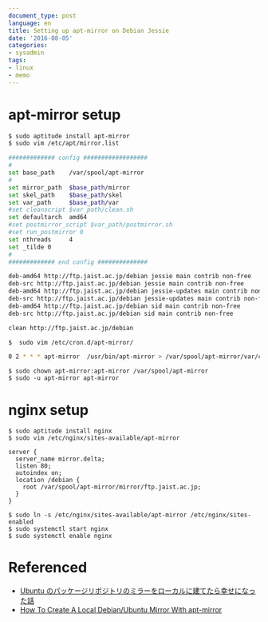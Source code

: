 ```yaml
---
document_type: post
language: en
title: Setting up apt-mirror on Debian Jessie
date: '2016-08-05'
categories:
- sysadmin
tags:
- linux
- memo
---
```


# apt-mirror setup

``` bash
$ sudo aptitude install apt-mirror
$ sudo vim /etc/apt/mirror.list
```

``` bash
############# config ##################
#
set base_path    /var/spool/apt-mirror
#
set mirror_path  $base_path/mirror
set skel_path    $base_path/skel
set var_path     $base_path/var
#set cleanscript $var_path/clean.sh
set defaultarch  amd64
#set postmirror_script $var_path/postmirror.sh
#set run_postmirror 0
set nthreads     4
set _tilde 0
#
############# end config ##############

deb-amd64 http://ftp.jaist.ac.jp/debian jessie main contrib non-free
deb-src http://ftp.jaist.ac.jp/debian jessie main contrib non-free
deb-amd64 http://ftp.jaist.ac.jp/debian jessie-updates main contrib non-free
deb-src http://ftp.jaist.ac.jp/debian jessie-updates main contrib non-free
deb-amd64 http://ftp.jaist.ac.jp/debian sid main contrib non-free
deb-src http://ftp.jaist.ac.jp/debian sid main contrib non-free

clean http://ftp.jaist.ac.jp/debian
```

``` bash
$  sudo vim /etc/cron.d/apt-mirror/
```

``` bash
0 2 * * * apt-mirror  /usr/bin/apt-mirror > /var/spool/apt-mirror/var/cron.log
```

```
$ sudo chown apt-mirror:apt-mirror /var/spool/apt-mirror
$ sudo -u apt-mirror apt-mirror
```

# nginx setup

```
$ sudo aptitude install nginx
$ sudo vim /etc/nginx/sites-available/apt-mirror
```

``` nginx
server {
  server_name mirror.delta;
  listen 80;
  autoindex on;
  location /debian {
    root /var/spool/apt-mirror/mirror/ftp.jaist.ac.jp;
  }
}
```

```
$ sudo ln -s /etc/nginx/sites-available/apt-mirror /etc/nginx/sites-enabled
$ sudo systemctl start nginx
$ sudo systemctl enable nginx
```

# Referenced

- [Ubuntu のパッケージリポジトリのミラーをローカルに建てたら幸せになった話](https://yosida95.com/2013/05/19/003744.html)
- [How To Create A Local Debian/Ubuntu Mirror With apt-mirror](https://www.howtoforge.com/local_debian_ubuntu_mirror)

